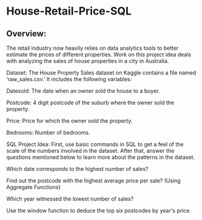 # House-Retail-Price-SQL

## Overview:

The retail industry now heavily relies on data analytics tools to better estimate the prices of different properties. Work on this project idea deals with analyzing the sales of house properties in a city in Australia.

Dataset: The House Property Sales dataset on Kaggle contains a file named ‘raw_sales.csv.’ It includes the following variables:

Datesold: The date when an owner sold the house to a buyer.

Postcode: 4 digit postcode of the suburb where the owner sold the property.

Price: Price for which the owner sold the property.

Bedrooms: Number of bedrooms.

SQL Project Idea: First, use basic commands in SQL to get a feel of the scale of the numbers involved in the dataset. After that, answer the questions mentioned below to learn more about the patterns in the dataset.

Which date corresponds to the highest number of sales?

Find out the postcode with the highest average price per sale? (Using Aggregate Functions)

Which year witnessed the lowest number of sales?

Use the window function to deduce the top six postcodes by year's price.


